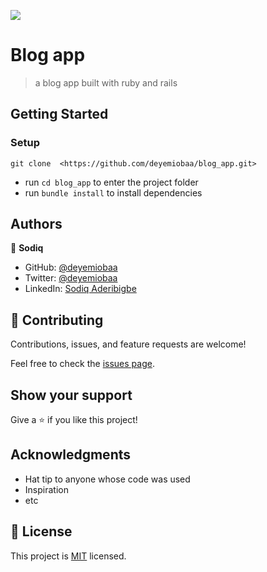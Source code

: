 ![](https://img.shields.io/badge/Microverse-blueviolet)

# Blog app

> a blog app built with ruby and rails

## Getting Started

### Setup
```
git clone  <https://github.com/deyemiobaa/blog_app.git>
```
- run ```cd blog_app``` to enter the project folder
- run `bundle install` to install dependencies

## Authors

👤 **Sodiq**

- GitHub: [@deyemiobaa](https://github.com/deyemiobaa)
- Twitter: [@deyemiobaa](https://twitter.com/deyemiobaa)
- LinkedIn: [Sodiq Aderibigbe](https://linkedin.com/in/sodiqa)


## 🤝 Contributing

Contributions, issues, and feature requests are welcome!

Feel free to check the [issues page](https://github.com/deyemiobaa/blog_app/issues).

## Show your support

Give a ⭐️ if you like this project!

## Acknowledgments

- Hat tip to anyone whose code was used
- Inspiration
- etc

## 📝 License

This project is [MIT](./MIT.md) licensed.